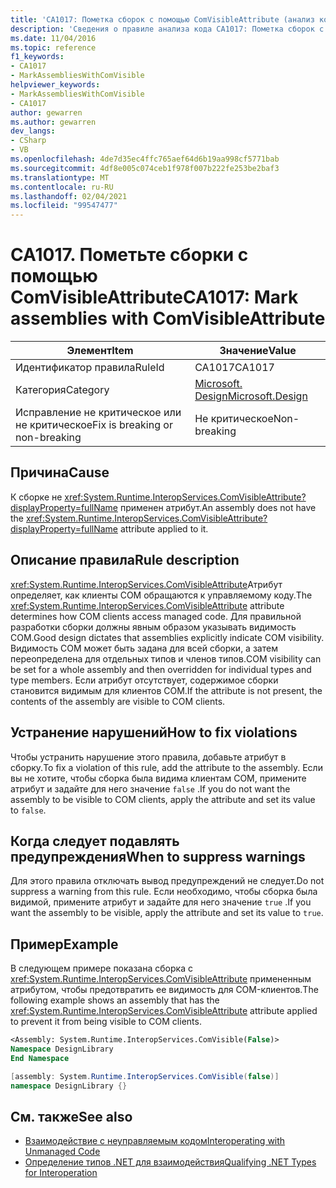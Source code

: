 ```yaml
---
title: 'CA1017: Пометка сборок с помощью ComVisibleAttribute (анализ кода)'
description: 'Сведения о правиле анализа кода CA1017: Пометка сборок с помощью ComVisibleAttribute'
ms.date: 11/04/2016
ms.topic: reference
f1_keywords:
- CA1017
- MarkAssembliesWithComVisible
helpviewer_keywords:
- MarkAssembliesWithComVisible
- CA1017
author: gewarren
ms.author: gewarren
dev_langs:
- CSharp
- VB
ms.openlocfilehash: 4de7d35ec4ffc765aef64d6b19aa998cf5771bab
ms.sourcegitcommit: 4df8e005c074ceb1f978f007b222fe253be2baf3
ms.translationtype: MT
ms.contentlocale: ru-RU
ms.lasthandoff: 02/04/2021
ms.locfileid: "99547477"
---
```

# <a name="ca1017-mark-assemblies-with-comvisibleattribute"></a><span data-ttu-id="1da08-103">CA1017. Пометьте сборки с помощью ComVisibleAttribute</span><span class="sxs-lookup"><span data-stu-id="1da08-103">CA1017: Mark assemblies with ComVisibleAttribute</span></span>

| <span data-ttu-id="1da08-104">Элемент</span><span class="sxs-lookup"><span data-stu-id="1da08-104">Item</span></span>                                     | <span data-ttu-id="1da08-105">Значение</span><span class="sxs-lookup"><span data-stu-id="1da08-105">Value</span></span>            |
|------------------------------------------|------------------|
| <span data-ttu-id="1da08-106">Идентификатор правила</span><span class="sxs-lookup"><span data-stu-id="1da08-106">RuleId</span></span>                                   | <span data-ttu-id="1da08-107">CA1017</span><span class="sxs-lookup"><span data-stu-id="1da08-107">CA1017</span></span>           |
| <span data-ttu-id="1da08-108">Категория</span><span class="sxs-lookup"><span data-stu-id="1da08-108">Category</span></span>                                 | [<span data-ttu-id="1da08-109">Microsoft. Design</span><span class="sxs-lookup"><span data-stu-id="1da08-109">Microsoft.Design</span></span>](design-warnings.md) |
| <span data-ttu-id="1da08-110">Исправление не критическое или не критическое</span><span class="sxs-lookup"><span data-stu-id="1da08-110">Fix is breaking or non-breaking</span></span> | <span data-ttu-id="1da08-111">Не критическое</span><span class="sxs-lookup"><span data-stu-id="1da08-111">Non-breaking</span></span>     |

## <a name="cause"></a><span data-ttu-id="1da08-112">Причина</span><span class="sxs-lookup"><span data-stu-id="1da08-112">Cause</span></span>

<span data-ttu-id="1da08-113">К сборке не <xref:System.Runtime.InteropServices.ComVisibleAttribute?displayProperty=fullName> применен атрибут.</span><span class="sxs-lookup"><span data-stu-id="1da08-113">An assembly does not have the <xref:System.Runtime.InteropServices.ComVisibleAttribute?displayProperty=fullName> attribute applied to it.</span></span>

## <a name="rule-description"></a><span data-ttu-id="1da08-114">Описание правила</span><span class="sxs-lookup"><span data-stu-id="1da08-114">Rule description</span></span>

<span data-ttu-id="1da08-115"><xref:System.Runtime.InteropServices.ComVisibleAttribute>Атрибут определяет, как клиенты COM обращаются к управляемому коду.</span><span class="sxs-lookup"><span data-stu-id="1da08-115">The <xref:System.Runtime.InteropServices.ComVisibleAttribute> attribute determines how COM clients access managed code.</span></span> <span data-ttu-id="1da08-116">Для правильной разработки сборки должны явным образом указывать видимость COM.</span><span class="sxs-lookup"><span data-stu-id="1da08-116">Good design dictates that assemblies explicitly indicate COM visibility.</span></span> <span data-ttu-id="1da08-117">Видимость COM может быть задана для всей сборки, а затем переопределена для отдельных типов и членов типов.</span><span class="sxs-lookup"><span data-stu-id="1da08-117">COM visibility can be set for a whole assembly and then overridden for individual types and type members.</span></span> <span data-ttu-id="1da08-118">Если атрибут отсутствует, содержимое сборки становится видимым для клиентов COM.</span><span class="sxs-lookup"><span data-stu-id="1da08-118">If the attribute is not present, the contents of the assembly are visible to COM clients.</span></span>

## <a name="how-to-fix-violations"></a><span data-ttu-id="1da08-119">Устранение нарушений</span><span class="sxs-lookup"><span data-stu-id="1da08-119">How to fix violations</span></span>

<span data-ttu-id="1da08-120">Чтобы устранить нарушение этого правила, добавьте атрибут в сборку.</span><span class="sxs-lookup"><span data-stu-id="1da08-120">To fix a violation of this rule, add the attribute to the assembly.</span></span> <span data-ttu-id="1da08-121">Если вы не хотите, чтобы сборка была видима клиентам COM, примените атрибут и задайте для него значение `false` .</span><span class="sxs-lookup"><span data-stu-id="1da08-121">If you do not want the assembly to be visible to COM clients, apply the attribute and set its value to `false`.</span></span>

## <a name="when-to-suppress-warnings"></a><span data-ttu-id="1da08-122">Когда следует подавлять предупреждения</span><span class="sxs-lookup"><span data-stu-id="1da08-122">When to suppress warnings</span></span>

<span data-ttu-id="1da08-123">Для этого правила отключать вывод предупреждений не следует.</span><span class="sxs-lookup"><span data-stu-id="1da08-123">Do not suppress a warning from this rule.</span></span> <span data-ttu-id="1da08-124">Если необходимо, чтобы сборка была видимой, примените атрибут и задайте для него значение `true` .</span><span class="sxs-lookup"><span data-stu-id="1da08-124">If you want the assembly to be visible, apply the attribute and set its value to `true`.</span></span>

## <a name="example"></a><span data-ttu-id="1da08-125">Пример</span><span class="sxs-lookup"><span data-stu-id="1da08-125">Example</span></span>

<span data-ttu-id="1da08-126">В следующем примере показана сборка с <xref:System.Runtime.InteropServices.ComVisibleAttribute> примененным атрибутом, чтобы предотвратить ее видимость для COM-клиентов.</span><span class="sxs-lookup"><span data-stu-id="1da08-126">The following example shows an assembly that has the <xref:System.Runtime.InteropServices.ComVisibleAttribute> attribute applied to prevent it from being visible to COM clients.</span></span>

```vb
<Assembly: System.Runtime.InteropServices.ComVisible(False)>
Namespace DesignLibrary
End Namespace
```

```csharp
[assembly: System.Runtime.InteropServices.ComVisible(false)]
namespace DesignLibrary {}
```

## <a name="see-also"></a><span data-ttu-id="1da08-127">См. также</span><span class="sxs-lookup"><span data-stu-id="1da08-127">See also</span></span>

- [<span data-ttu-id="1da08-128">Взаимодействие с неуправляемым кодом</span><span class="sxs-lookup"><span data-stu-id="1da08-128">Interoperating with Unmanaged Code</span></span>](../../../framework/interop/index.md)
- [<span data-ttu-id="1da08-129">Oпределение типов .NET для взаимодействия</span><span class="sxs-lookup"><span data-stu-id="1da08-129">Qualifying .NET Types for Interoperation</span></span>](../../../standard/native-interop/qualify-net-types-for-interoperation.md)
